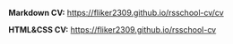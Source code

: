 **Markdown CV:** https://fliker2309.github.io/rsschool-cv/cv

**HTML&CSS CV:** https://fliker2309.github.io/rsschool-cv

